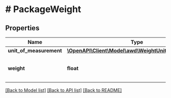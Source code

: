 # # PackageWeight

## Properties

Name | Type | Description | Notes
------------ | ------------- | ------------- | -------------
**unit_of_measurement** | [**\OpenAPI\Client\Model\awd\WeightUnitOfMeasurement**](WeightUnitOfMeasurement.md) |  |
**weight** | **float** | The package weight value. |

[[Back to Model list]](../../README.md#models) [[Back to API list]](../../README.md#endpoints) [[Back to README]](../../README.md)

